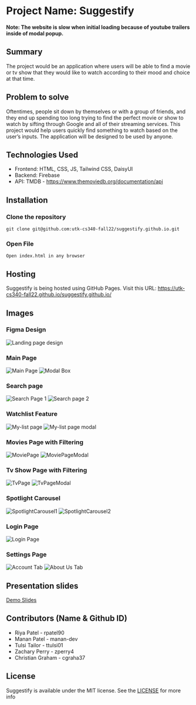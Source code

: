 # Project Name: Suggestify

**Note: The website is slow when initial loading because of youtube trailers inside of modal popup.**

## Summary

The project would be an application where users will be able to find a movie or tv show that they would like to watch according to their mood and choice at that time.

## Problem to solve

Oftentimes, people sit down by themselves or with a group of friends, and they end up spending too long trying to find the perfect movie or show to watch by sifting through Google and all of their streaming services. This project would help users quickly find something to watch based on the user’s inputs. The application will be designed to be used by anyone.

## Technologies Used

- Frontend: HTML, CSS, JS, Tailwind CSS, DaisyUI
- Backend: Firebase
- API: TMDB - <https://www.themoviedb.org/documentation/api>

## Installation

### Clone the repository

```text
git clone git@github.com:utk-cs340-fall22/suggestify.github.io.git
```

### Open File

```text
Open index.html in any browser
```

## Hosting

Suggestify is being hosted using GitHub Pages. Visit this URL: <https://utk-cs340-fall22.github.io/suggestify.github.io/>

## Images

### Figma Design

![Landing page design](landing_page_design.png)

### Main Page

![Main Page](main_page.jpg)
![Modal Box](modal_box.jpg)

### Search page

![Search Page 1](search_page.png)
![Search page 2](search_page2.png)

### Watchlist Feature

![My-list page](watchlist-page-img.png)
![My-list page modal](watchlist-modal-img.png)

### Movies Page with Filtering

![MoviePage](moviePage.png)
![MoviePageModal](moviePageModal.png)

### Tv Show Page with Filtering

![TvPage](tvShowPage.png)
![TvPageModal](tvShowPageModal.png)

### Spotlight Carousel

![SpotlightCarousel1](spotlight1.jpg)
![SpotlightCarousel2](spotlight2.jpg)

### Login Page

![Login Page](login_page.png)

### Settings Page

![Account Tab](account.jpg)
![About Us Tab](about.jpg)

## Presentation slides

[Demo Slides](Suggestify_Demo.pdf)

## Contributors (Name & Github ID)

- Riya Patel - rpatel90
- Manan Patel - manan-dev
- Tulsi Tailor - ttulsi01
- Zachary Perry - zperry4
- Christian Graham - cgraha37

## License

Suggestify is available under the MIT license. See the [LICENSE](https://github.com/utk-cs340-fall22/suggestify.github.io/blob/main/LICENSE) for more info
